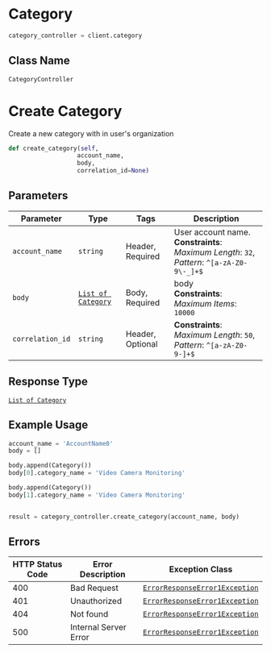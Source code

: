 # Category

```python
category_controller = client.category
```

## Class Name

`CategoryController`


# Create Category

Create a new category with in user's organization

```python
def create_category(self,
                   account_name,
                   body,
                   correlation_id=None)
```

## Parameters

| Parameter | Type | Tags | Description |
|  --- | --- | --- | --- |
| `account_name` | `string` | Header, Required | User account name.<br>**Constraints**: *Maximum Length*: `32`, *Pattern*: `^[a-zA-Z0-9\-_]+$` |
| `body` | [`List of Category`](../../doc/models/category.md) | Body, Required | body<br>**Constraints**: *Maximum Items*: `10000` |
| `correlation_id` | `string` | Header, Optional | **Constraints**: *Maximum Length*: `50`, *Pattern*: `^[a-zA-Z0-9-]+$` |

## Response Type

[`List of Category`](../../doc/models/category.md)

## Example Usage

```python
account_name = 'AccountName0'
body = []

body.append(Category())
body[0].category_name = 'Video Camera Monitoring'

body.append(Category())
body[1].category_name = 'Video Camera Monitoring'


result = category_controller.create_category(account_name, body)
```

## Errors

| HTTP Status Code | Error Description | Exception Class |
|  --- | --- | --- |
| 400 | Bad Request | [`ErrorResponseError1Exception`](../../doc/models/error-response-error-1-exception.md) |
| 401 | Unauthorized | [`ErrorResponseError1Exception`](../../doc/models/error-response-error-1-exception.md) |
| 404 | Not found | [`ErrorResponseError1Exception`](../../doc/models/error-response-error-1-exception.md) |
| 500 | Internal Server Error | [`ErrorResponseError1Exception`](../../doc/models/error-response-error-1-exception.md) |

